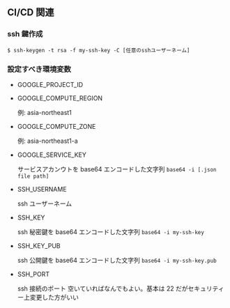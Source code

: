 ## CI/CD 関連

### ssh 鍵作成

`$ ssh-keygen -t rsa -f my-ssh-key -C [任意のsshユーザーネーム]`

### 設定すべき環境変数

- GOOGLE_PROJECT_ID
- GOOGLE_COMPUTE_REGION

  例: asia-northeast1

- GOOGLE_COMPUTE_ZONE

  例: asia-northeast1-a

- GOOGLE_SERVICE_KEY

  サービスアカンウトを base64 エンコードした文字列
  `base64 -i [.json file path]`

- SSH_USERNAME

  ssh ユーザーネーム

- SSH_KEY

  ssh 秘密鍵を base64 エンコードした文字列
  `base64 -i my-ssh-key`

- SSH_KEY_PUB

  ssh 公開鍵を base64 エンコードした文字列
  `base64 -i my-ssh-key.pub`

- SSH_PORT

  ssh 接続のポート
  空いていればなんでもよい。基本は 22 だがセキュリティー上変更した方がいい
